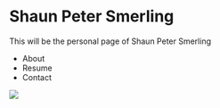 
<html>
<body>
<h1> Shaun Peter Smerling </h1>
<p> This will be the personal page of Shaun Peter Smerling </p>
<ul>
<li> About </li>
<li> Resume </li>
<li> Contact </li>
</ul>
<link href="style.css" type="text/css" rel="stylesheet">
<img src= "https://scontent-sea1-1.xx.fbcdn.net/v/t31.0-8/14138103_10209851757634088_2265222917651422033_o.jpg?oh=bb22f5ca94fd54456d98e29ceed5dd0a&oe=5900E15C">

</body>
</html>
